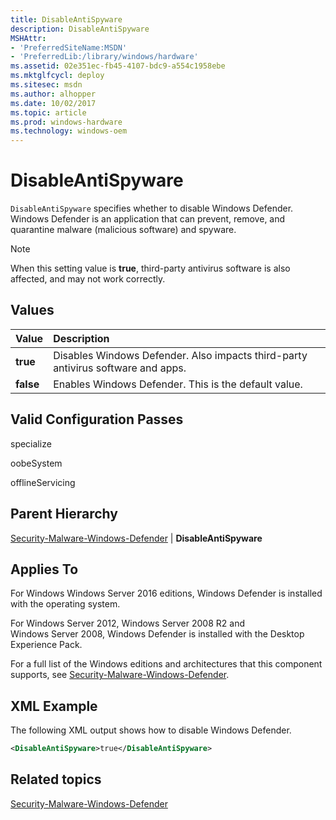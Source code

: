 ```yaml
---
title: DisableAntiSpyware
description: DisableAntiSpyware
MSHAttr:
- 'PreferredSiteName:MSDN'
- 'PreferredLib:/library/windows/hardware'
ms.assetid: 02e351ec-fb45-4107-bdc9-a554c1958ebe
ms.mktglfcycl: deploy
ms.sitesec: msdn
ms.author: alhopper
ms.date: 10/02/2017
ms.topic: article
ms.prod: windows-hardware
ms.technology: windows-oem
---
```

# DisableAntiSpyware

`DisableAntiSpyware` specifies whether to disable Windows Defender. Windows Defender is an application that can prevent, remove, and quarantine malware (malicious software) and spyware.

> [!Note]
> When this setting value is **true**, third-party antivirus software is also affected, and may not work correctly.

## Values

| Value              | Description                                                                      |
|:-------------------|:---------------------------------------------------------------------------------|
| **true**           | Disables Windows Defender. Also impacts third-party antivirus software and apps. |
| **false**          | Enables Windows Defender. This is the default value.                             |

## Valid Configuration Passes

specialize

oobeSystem

offlineServicing

## Parent Hierarchy

[Security-Malware-Windows-Defender](security-malware-windows-defender.md) | **DisableAntiSpyware**

## Applies To

For Windows Windows Server 2016 editions, Windows Defender is installed with the operating system.

For Windows Server 2012, Windows Server 2008 R2 and Windows Server 2008, Windows Defender is installed with the Desktop Experience Pack.

For a full list of the Windows editions and architectures that this component supports, see [Security-Malware-Windows-Defender](security-malware-windows-defender.md).

## XML Example

The following XML output shows how to disable Windows Defender.

```xml
<DisableAntiSpyware>true</DisableAntiSpyware>
```

## Related topics

[Security-Malware-Windows-Defender](security-malware-windows-defender.md)
